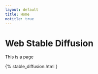 ```yaml
---
layout: default
title: Home
notitle: true
---
```


# Web Stable Diffusion


This is a page

{% stable_diffusion.html }
